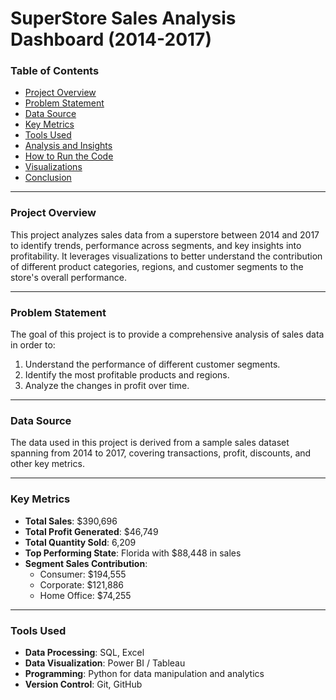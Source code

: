 # **SuperStore Sales Analysis Dashboard (2014-2017)**

### **Table of Contents**
- [Project Overview](#project-overview)
- [Problem Statement](#problem-statement)
- [Data Source](#data-source)
- [Key Metrics](#key-metrics)
- [Tools Used](#tools-used)
- [Analysis and Insights](#analysis-and-insights)
- [How to Run the Code](#how-to-run-the-code)
- [Visualizations](#visualizations)
- [Conclusion](#conclusion)

---

### **Project Overview**

This project analyzes sales data from a superstore between 2014 and 2017 to identify trends, performance across segments, and key insights into profitability. It leverages visualizations to better understand the contribution of different product categories, regions, and customer segments to the store's overall performance.

---

### **Problem Statement**

The goal of this project is to provide a comprehensive analysis of sales data in order to:
1. Understand the performance of different customer segments.
2. Identify the most profitable products and regions.
3. Analyze the changes in profit over time.

---

### **Data Source**

The data used in this project is derived from a sample sales dataset spanning from 2014 to 2017, covering transactions, profit, discounts, and other key metrics.

---

### **Key Metrics**

- **Total Sales**: $390,696
- **Total Profit Generated**: $46,749
- **Total Quantity Sold**: 6,209
- **Top Performing State**: Florida with $88,448 in sales
- **Segment Sales Contribution**: 
  - Consumer: $194,555
  - Corporate: $121,886
  - Home Office: $74,255

---

### **Tools Used**

- **Data Processing**: SQL, Excel
- **Data Visualization**: Power BI / Tableau
- **Programming**: Python for data manipulation and analytics
- **Version Control**: Git, GitHub
